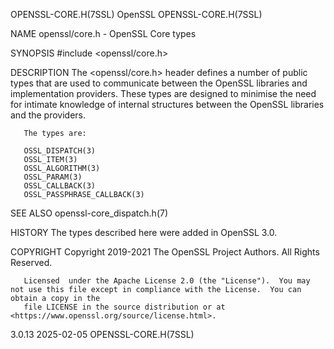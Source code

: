 OPENSSL-CORE.H(7SSL)							    OpenSSL							  OPENSSL-CORE.H(7SSL)

NAME
       openssl/core.h - OpenSSL Core types

SYNOPSIS
	#include <openssl/core.h>

DESCRIPTION
       The <openssl/core.h> header defines a number of public types that are used to communicate between the OpenSSL libraries and implementation providers.
       These types are designed to minimise the need for intimate knowledge of internal structures between the OpenSSL libraries and the providers.

       The types are:

       OSSL_DISPATCH(3)
       OSSL_ITEM(3)
       OSSL_ALGORITHM(3)
       OSSL_PARAM(3)
       OSSL_CALLBACK(3)
       OSSL_PASSPHRASE_CALLBACK(3)

SEE ALSO
       openssl-core_dispatch.h(7)

HISTORY
       The types described here were added in OpenSSL 3.0.

COPYRIGHT
       Copyright 2019-2021 The OpenSSL Project Authors. All Rights Reserved.

       Licensed	 under the Apache License 2.0 (the "License").	You may not use this file except in compliance with the License.  You can obtain a copy in the
       file LICENSE in the source distribution or at <https://www.openssl.org/source/license.html>.

3.0.13									  2025-02-05							  OPENSSL-CORE.H(7SSL)
